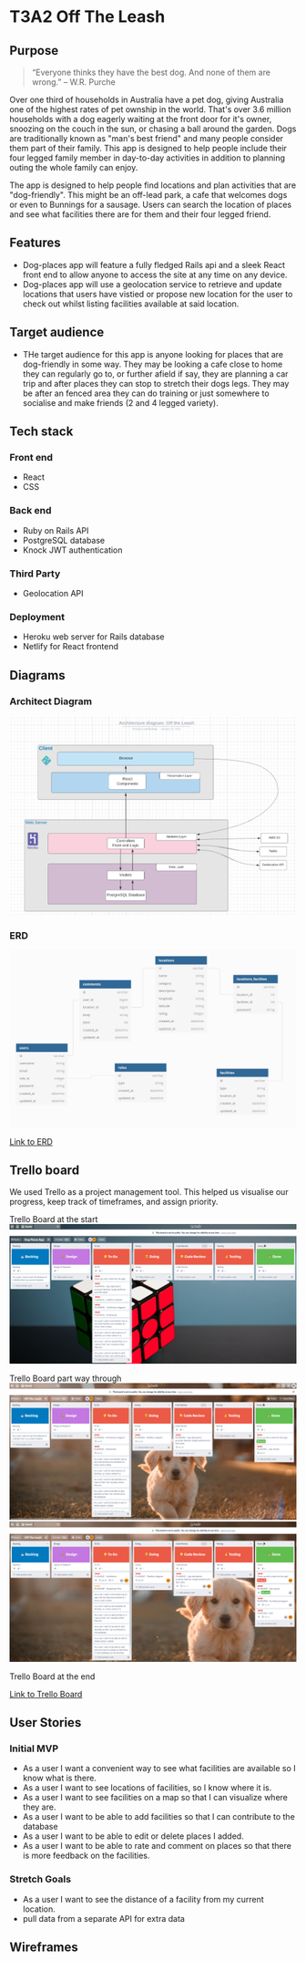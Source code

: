 # T3A2 Off The Leash

## Purpose

> “Everyone thinks they have the best dog. And none of them are wrong.” – W.R. Purche

Over one third of households in Australia have a pet dog, giving Australia one of the highest rates of pet ownship in the world. That's over 3.6 million households with a dog eagerly waiting at the front door for it's owner, snoozing on the couch in the sun, or chasing a ball around the garden. Dogs are traditionally known as "man's best friend" and many people consider them part of their family. This app is designed to help people include their four legged family member in day-to-day activities in addition to planning outing the whole family can enjoy.

The app is designed to help people find locations and plan activities that are "dog-friendly". This might be an off-lead park, a cafe that welcomes dogs or even to Bunnings for a sausage. Users can search the location of places and see what facilities there are for them and their four legged friend.

## Features

- Dog-places app will feature a fully fledged Rails api and a sleek React front end to allow anyone to access the site at any time on any device.
- Dog-places app will use a geolocation service to retrieve and update locations that users have vistied or propose new location for the user to check out whilst listing facilities available at said location.

## Target audience

- THe target audience for this app is anyone looking for places that are dog-friendly in some way. They may be looking a cafe close to home they can regularly go to, or further afield if say, they are planning a car trip and after places they can stop to stretch their dogs legs. They may be after an fenced area they can do training or just somewhere to socialise and make friends (2 and 4 legged variety).

## Tech stack

### Front end

- React
- CSS

### Back end

- Ruby on Rails API
- PostgreSQL database
- Knock JWT authentication

### Third Party

- Geolocation API

### Deployment

- Heroku web server for Rails database
- Netlify for React frontend

## Diagrams

### Architect Diagram

![Architecture Diagram](./docs/diagrams/architecture.png)

### ERD

![ERD](./docs/diagrams/erd.png)

[Link to ERD](https://dbdiagram.io/d/600b7dd380d742080a3785d0)

## Trello board

We used Trello as a project management tool. This helped us visualise our progress, keep track of timeframes, and assign priority.

Trello Board at the start
![Trello 1](./docs/trello/trello1.png)

Trello Board part way through
![Trello 2](./docs/trello/trello2.png)
![Trello 3](./docs/trello/trello3.png)

Trello Board at the end

<!-- ![Trello 4](./docs/trello/trello4.png) -->

[Link to Trello Board](https://trello.com/b/113nxQTJ/off-the-leash)

## User Stories

### Initial MVP

- As a user I want a convenient way to see what facilities are available so I know what is there.
- As a user I want to see locations of facilities, so I know where it is.
- As a user I want to see facilities on a map so that I can visualize where they are.
- As a user I want to be able to add facilities so that I can contribute to the database
- As a user I want to be able to edit or delete places I added.
- As a user I want to be able to rate and comment on places so that there is more feedback on the facilities.

### Stretch Goals

- As a user I want to see the distance of a facility from my current location.
- pull data from a separate API for extra data

## Wireframes
